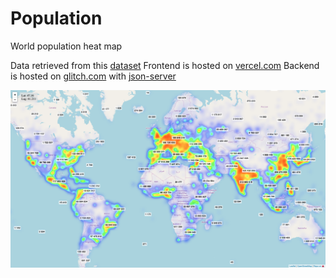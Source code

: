# Population

World population heat map

Data retrieved from this [dataset](https://public.opendatasoft.com/explore/dataset/geonames-all-cities-with-a-population-1000/information/)
Frontend is hosted on [vercel.com](https://vercel.com/)
Backend is hosted on [glitch.com](https://glitch.com/) with [json-server](https://github.com/typicode/json-server/)

[![Visit demo](screenshot.png)](https://population.vercel.app/)
